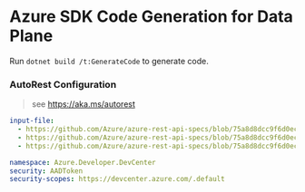 # Azure SDK Code Generation for Data Plane

Run `dotnet build /t:GenerateCode` to generate code.

### AutoRest Configuration
> see https://aka.ms/autorest

``` yaml
input-file:
  - https://github.com/Azure/azure-rest-api-specs/blob/75a8d8dcc9f6d0ec626bdeb32f5154f20c8c61cd/specification/devcenter/data-plane/Microsoft.DevCenter/preview/2022-03-01-preview/devcenter.json
  - https://github.com/Azure/azure-rest-api-specs/blob/75a8d8dcc9f6d0ec626bdeb32f5154f20c8c61cd/specification/devcenter/data-plane/Microsoft.DevCenter/preview/2022-03-01-preview/devbox.json
  - https://github.com/Azure/azure-rest-api-specs/blob/75a8d8dcc9f6d0ec626bdeb32f5154f20c8c61cd/specification/devcenter/data-plane/Microsoft.DevCenter/preview/2022-03-01-preview/environments.json

namespace: Azure.Developer.DevCenter
security: AADToken
security-scopes: https://devcenter.azure.com/.default

```
